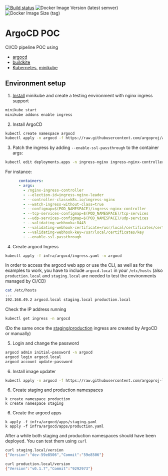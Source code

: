 [![Build status](https://badge.buildkite.com/994055227611f9339ad651c5944fafe950d2fbbd1491df321d.svg)](https://buildkite.com/zaffarano/argocd-sandbox)
![Docker Image Version (latest semver)](https://img.shields.io/docker/v/szaffarano/argocd-sandbox)
![Docker Image Size (tag)](https://img.shields.io/docker/image-size/szaffarano/argocd-sandbox/latest)

# ArgoCD POC

CI/CD pipeline POC using
- [argocd](https://argo-cd.readthedocs.io/en/stable/)
- [buildkite](https://buildkite.com/)
- [Kubernetes](https://kubernetes.io/), [minikube](https://minikube.sigs.k8s.io/docs/start/)

## Environment setup

1. [Install](https://minikube.sigs.k8s.io/docs/start/) minikube and create a testing environment with nginx ingress support

```bash
minikube start
minikube addons enable ingress
```

2. Install ArgoCD

```bash
kubectl create namespace argocd
kubectl apply -n argocd -f https://raw.githubusercontent.com/argoproj/argo-cd/stable/manifests/install.yaml
```
3. Patch the ingress by adding `--enable-ssl-passthrough` to the container args:

```bash
kubectl edit deployments.apps -n ingress-nginx ingress-nginx-controller

```

For instance:

```yaml
      containers:
      - args:
        - /nginx-ingress-controller
        - --election-id=ingress-nginx-leader
        - --controller-class=k8s.io/ingress-nginx
        - --watch-ingress-without-class=true
        - --configmap=$(POD_NAMESPACE)/ingress-nginx-controller
        - --tcp-services-configmap=$(POD_NAMESPACE)/tcp-services
        - --udp-services-configmap=$(POD_NAMESPACE)/udp-services
        - --validating-webhook=:8443
        - --validating-webhook-certificate=/usr/local/certificates/cert
        - --validating-webhook-key=/usr/local/certificates/key
        - --enable-ssl-passthrough
```

4. Create argocd Ingress

```bash
kubectl apply -f infra/argocd/ingress.yaml -n argocd
```

In order to access the argocd web app or use the CLI, as well as for the examples to work, you have to include `argocd.local` in your `/etc/hosts` (also `production.local` and `staging.local` are needed to test the environments managed by CI/CD)


```bash
cat /etc/hosts
...
192.168.49.2 argocd.local staging.local production.local
```
Check the IP address running

```bash
kubectl get ingress -n argocd
```

(Do the same once the [staging/production](./infra/k8s/base/ingress.yaml) ingress are created by ArgoCD or manually)

5. Login and change the password

```bash
argocd admin initial-password -n argocd
argocd login argocd.local
argocd account update-password
```

6. Install image updater

```bash
kubectl apply -n argocd -f https://raw.githubusercontent.com/argoproj-labs/argocd-image-updater/stable/manifests/install.yaml
```

6. Create staging and production namespaces

```
k create namespace production
k create namespace staging
```

6. Create the argocd apps

```
k apply -f infra/argocd/apps/staging.yaml
k apply -f infra/argocd/apps/production.yaml
```

After a while both staging and production namespaces should have been deployed.  You can test them using `curl`

``` bash
curl staging.local/version
{"Version":"dev-59e8506","Commit":"59e8506"}

curl production.local/version
{"Version":"v0.1.7","Commit":"9292973"}
```
